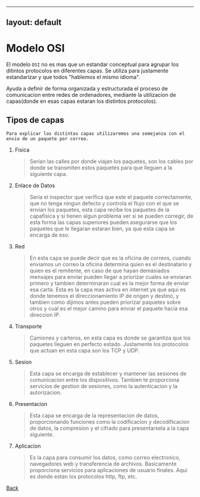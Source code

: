 
---
layout: default
---

# Modelo OSI

El modelo `OSI` no es mas que un estandar conceptual para agrupar los ditintos protocolos en diferentes capas. Se utiliza para justamente estandarizar y que todos "hablemos el mismo idioma".

Ayuda a definir de forma organizada y estructurada el proceso de comunicacion entre redes de ordenadores, mediante la utilizacion de capas(donde en esas capas estaran los distintos protocolos).

## Tipos de capas
	
	Para explicar las distintas capas utilizaremos una semejanza con el envio de un paquete por correo.


1. Fisica
	> Serian las calles por donde viajan los paquetes, son los cables por donde se transmiten estos paquetes para que lleguen a la siguiente capa.

1. Enlace de Datos
	> Seria el inspector que verifica que este el paquete correctamente, que no tenga ningun defecto y controla el flujo con el que se envian los paquetes, esta capa recibe los paquetes de la capafisica y si tienen algun problema ver si se pueden corregir, de esta forma las capas superiores pueden asegurarse que los paquetes que le llegaran estaran bien, ya que esta capa se encarga de eso.

1. Red
	> En esta capa se puede decir que es la oficina de correos, cuando enviamos un correo la oficina determina quien es el destinatario y quien es el remitente, en caso de que hayan demasiados mensajes para enviar pueden llegar a priorizar cuales se enviaran primero y tambien determinaran cual es la mejor forma de enviar esa carta. Esta es la capa mas activa en internet ya que aqui es donde tenemos el direccionamiento IP de origen y destino, y tambien como dijimos antes pueden priorizar paquetes sobre otros y cual es el mejor camino para enviar el paquete hacia esa direccion IP.

1. Transporte
	> Camiones y carteros, en esta capa es donde se garantiza que los paquetes lleguen en perfecto estado.
	Justamente los protocolos que actuan en esta capa son los TCP y UDP.

1. Sesion
	> Esta capa se encarga de establecer y mantener las sesiones de comunicacion entre los dispositivos. Tambien te proporciona servicios de gestion de sesiones, como la autenticacion y la autorizacion.

1. Presentacion
	> Esta capa se encarga de la representacion de datos, proporcionando funciones como la codificacion y decodificacion de datos, la compresion y el cifrado para presentarsela a la capa siguiente.

1. Aplicacion
	> Es la capa para consumir los datos, como correo electronico, navegadores web y transferencia de archivos. Basicamente proporciona servicios para aplicaciones de usuario finales. Aqui es donde estan los protocolos http, ftp, etc.


[Back](../introduccionHacking.md)